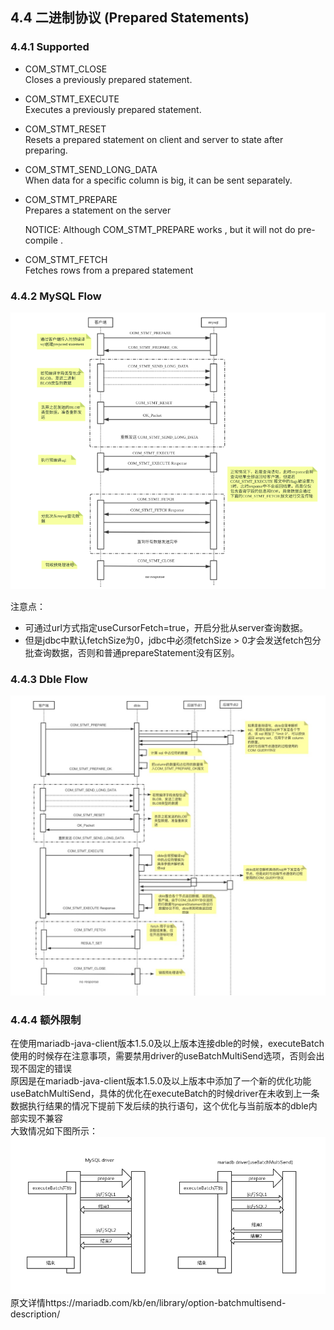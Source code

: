 ## 4.4 二进制协议 (Prepared Statements)

### 4.4.1 Supported  

* COM\_STMT_CLOSE  
Closes a previously prepared statement.  
* COM\_STMT_EXECUTE  
Executes a previously prepared statement.  

* COM\_STMT_RESET   
Resets a prepared statement on client and server to state after preparing.   
* COM\_STMT\_SEND\_LONG_DATA  
When data for a specific column is big, it can be sent separately.  

* COM\_STMT\_PREPARE  
  Prepares a statement on the server
  
  NOTICE: Although COM_STMT_PREPARE  works , but it will not do pre-compile .

* COM\_STMT_FETCH  
  Fetches rows from a prepared statement

### 4.4.2 MySQL Flow

![](pic/4.4.1.png)

注意点：

- 可通过url方式指定useCursorFetch=true，开启分批从server查询数据。
- 但是jdbc中默认fetchSize为0，jdbc中必须fetchSize > 0才会发送fetch包分批查询数据，否则和普通prepareStatement没有区别。

### 4.4.3 Dble Flow

![](pic/4.4.2.png)

### 4.4.4 额外限制

在使用mariadb-java-client版本1.5.0及以上版本连接dble的时候，executeBatch使用的时候存在注意事项，需要禁用driver的useBatchMultiSend选项，否则会出现不固定的错误  
原因是在mariadb-java-client版本1.5.0及以上版本中添加了一个新的优化功能useBatchMultiSend，具体的优化在executeBatch的时候driver在未收到上一条数据执行结果的情况下提前下发后续的执行语句，这个优化与当前版本的dble内部实现不兼容  
大致情况如下图所示：  
![](pic/4.4.3.png)
原文详情https://mariadb.com/kb/en/library/option-batchmultisend-description/
